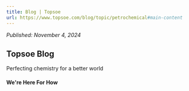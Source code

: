 ```yaml
---
title: Blog | Topsoe
url: https://www.topsoe.com/blog/topic/petrochemical#main-content
---
```


*Published: November 4, 2024*

## Topsoe Blog

Perfecting chemistry for a better world

#### We're Here For How
